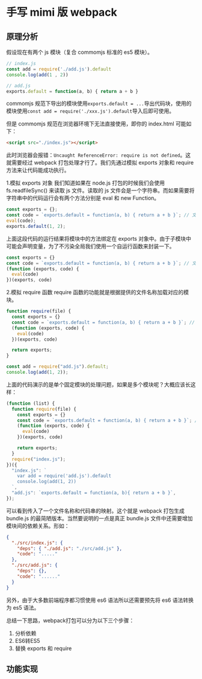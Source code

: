 # 手写 mimi 版 webpack

## 原理分析

假设现在有两个 js 模块（复合 commomjs 标准的 es5 模块）。

```js
// index.js
const add = require('./add.js').default
console.log(add(1 , 2))

// add.js
exports.default = function(a, b) { return a + b }
```

commomjs 规范下导出的模块使用`exports.default = ...`导出代码块，使用的模块使用`const add = require('./xxx.js').default`导入后即可使用。

但是 commomjs 规范在浏览器环境下无法直接使用，即你的 index.html 可能如下：

```html
<script src="./index.js"></script>
```

此时浏览器会报错：`Uncaught ReferenceError: require is not defined`。这就需要经过 webpack 打包处理才行了。我们先通过模拟 exports 对象和 require 方法来让代码能成功执行。

1.模拟 exports 对象
我们知道如果在 node.js 打包的时候我们会使用 fs.readfileSync() 来读取 js 文件。读取的 js 文件会是一个字符串。而如果需要将字符串中的代码运行会有两个方法分别是 eval 和 new Function。

```js
const exports = {};
const code = `exports.default = function(a, b) { return a + b }`; // 文件读取后的代码字符串
eval(code);
exports.default(1, 2);
```

上面这段代码的运行结果将模块中的方法绑定在 exports 对象中。由于子模块中可能会声明变量，为了不污染全局我们使用一个自运行函数来封装一下。

```js
const exports = {}
const code = `exports.default = function(a, b) { return a + b }`; // 文件读取后的代码字符串
(function (exports, code) {
  eval(code)
})(exports, code)
```

2.模拟 require 函数
require 函数的功能就是根据提供的文件名称加载对应的模块。

```js
function require(file) {
  const exports = {}
  const code = `exports.default = function(a, b) { return a + b }`; // 文件读取后的代码字符串
  (function (exports, code) {
    eval(code)
  })(exports, code)

  return exports;
}

const add = require("add.js").default;
console.log(add(1, 2));
```

上面的代码演示的是单个固定模块的处理问题，如果是多个模块呢？大概应该长这样：

```js
(function (list) {
  function require(file) {
    const exports = {}
    const code = `exports.default = function(a, b) { return a + b }`; // 文件读取后的代码字符串
    (function (exports, code) {
      eval(code)
    })(exports, code)

    return exports;
  }
  require("index.js");
})({
  "index.js": `
    var add = require('add.js').default
    console.log(add(1, 2))
  `,
  "add.js": `exports.default = function(a, b){ return a + b }`,
});
```

可以看到传入了一个文件名称和代码串的映射。这个就是 webpack 打包生成 bundle.js 的最简陋版本。当然要说明的一点是真正 bundle.js 文件中还需要增加模块间的依赖关系。形如：

```json
{
  "./src/index.js": {
    "deps": { "./add.js": "./src/add.js" },
    "code": "....."
  },
  "./src/add.js": {
    "deps": {},
    "code": "......"
  }
}
```

另外，由于大多数前端程序都习惯使用 es6 语法所以还需要预先将 es6 语法转换为 es5 语法。

总结一下思路，webpack打包可以分为以下三个步骤：

1. 分析依赖
2. ES6转ES5
3. 替换 exports 和 require

## 功能实现
